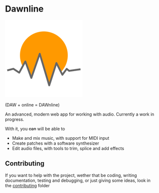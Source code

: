 # Dawnline

![Dawnline Logo](logo.png)

(DAW + online = DAWnline)

An advanced, modern web app for working with audio. Currently a work in progress.

With it, you ~~can~~ will be able to

- Make and mix music, with support for MIDI input
- Create patches with a software synthesizer
- Edit audio files, with tools to trim, splice and add effects

## Contributing

If you want to help with the project, wether that be coding, writing documentation, testing and debugging, or just giving some ideas, look in the [contributing](contributing/INFO.md) folder
